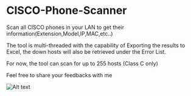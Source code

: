 # CISCO-Phone-Scanner
Scan all CISCO phones in your LAN to get their information(Extension,Model,IP,MAC,etc..)

The tool is multi-threaded with the capability of Exporting the results to Excel, the down hosts will also be retrieved under the Error List.

For now, the tool can scan for up to 255 hosts (Class C only)

Feel free to share your feedbacks with me

![Alt text](http://lms.unhcrleb.org/cisco.png "CISCO Phone Scanner")
